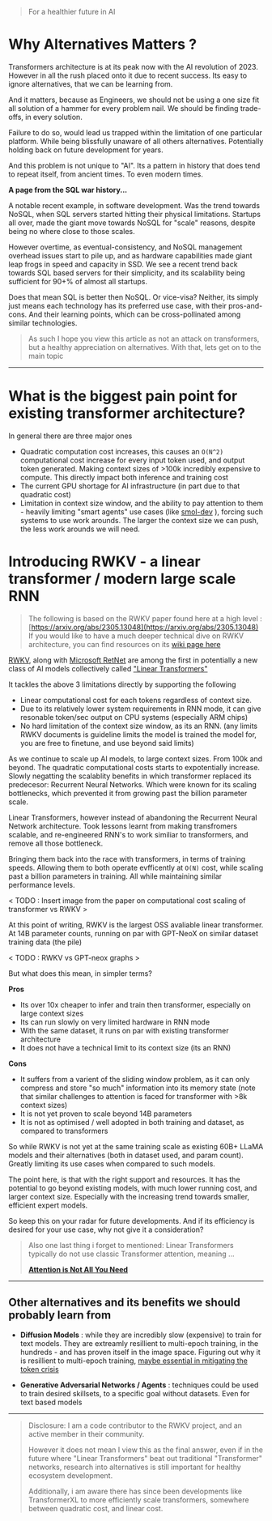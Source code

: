 > For a healthier future in AI

# Why Alternatives Matters ?

Transformers architecture is at its peak now with the AI revolution of 2023. However in all the rush placed onto it due to recent success. Its easy to ignore alternatives, that we can be learning from.

And it matters, because as Engineers, we should not be using a one size fit all solution of a hammer for every problem nail. We should be finding trade-offs, in every solution.

Failure to do so, would lead us trapped within the limitation of one particular platform. While being blissfully unaware of all others alternatives. Potentially holding back on future development for years.

And this problem is not unique to "AI". Its a pattern in history that does tend to repeat itself, from ancient times. To even modern times.

**A page from the SQL war history...**

A notable recent example, in software development. Was the trend towards NoSQL, when SQL servers started hitting their physical limitations. Startups all over, made the giant move towards NoSQL for "scale" reasons, despite being no where close to those scales. 

However overtime, as eventual-consistency, and NoSQL management overhead issues start to pile up, and as hardware capabilities made giant leap frogs in speed and capacity in SSD. We see a recent trend back towards SQL based servers for their simplicity, and its scalability being sufficient for 90+% of almost all startups.

Does that mean SQL is better then NoSQL. Or vice-visa? Neither, its simply just means each technology has its preferred use case, with their pros-and-cons. And their learning points, which can be cross-pollinated among similar technologies.

> As such I hope you view this article as not an attack on transformers, but a healthy appreciation on alternatives. With that, lets get on to the main topic

---

# What is the biggest pain point for existing transformer architecture?

In general there are three major ones

- Quadratic computation cost increases, this causes an `O(N^2)` computational cost increase for every input token used, and output token generated. Making context sizes of >100k incredibly expensive to compute. This directly impact both inference and training cost
- The current GPU shortage for AI infrastructure (in part due to that quadratic cost)
- Limitation in context size window, and the ability to pay attention to them - heavily limiting "smart agents" use cases (like [smol-dev](https://github.com/PicoCreator/smol-dev-js) ), forcing such systems to use work arounds. The larger the context size we can push, the less work arounds we will need.

# Introducing RWKV - a linear transformer / modern large scale RNN

> The following is based on the RWKV paper found here at a high level : [https://arxiv.org/abs/2305.13048](https://arxiv.org/abs/2305.13048) 
> If you would like to have a much deeper technical dive on RWKV architecture, you can find resources on its [wiki page here](https://wiki.rwkv.com/advance/architecture.html#how-does-wkv-works-i-want-the-nitty-gritty-where-do-i-find-it)

[RWKV](https://arxiv.org/abs/2305.13048), along with [Microsoft RetNet](https://arxiv.org/abs/2307.08621) are among the first in potentially a new class of AI models collectively called ["Linear Transformers"](https://linear-transformers.com/)

It tackles the above 3 limitations directly by supporting the following
- Linear computational cost for each tokens regardless of context size. 
- Due to its relatively lower system requirements in RNN mode, it can give resonable token/sec output on CPU systems (especially ARM chips)
- No hard limitation of the context size window, as its an RNN. (any limits RWKV documents is guideline limits the model is trained the model for, you are free to finetune, and use beyond said limits)

As we continue to scale up AI models, to large context sizes. From 100k and beyond. The quadratic computational costs starts to expotentially increase. Slowly negatting the scalablity benefits in which transformer replaced its predecesor: Recurrent Neural Networks. Which were known for its scaling bottlenecks, which prevented it from growing past the billion parameter scale.

Linear Transformers, however instead of abandoning the Recurrent Neural Network architecture. Took lessons learnt from making transfromers scalable, and re-engineered RNN's to work similiar to transformers, and remove all those bottleneck. 

Bringing them back into the race with transformers, in terms of training speeds. Allowing them to both operate evfficently at `O(N)` cost, while scaling past a billion parameters in training. All while maintaining similar performance levels.

< TODO : Insert image from the paper on computational cost scaling of transformer vs RWKV >

At this point of writing, RWKV is the largest OSS avaliable linear transformer. At 14B parameter counts, running on par with GPT-NeoX on similar dataset training data (the pile)

< TODO : RWKV vs GPT-neox graphs >

But what does this mean, in simpler terms?

**Pros**
- Its over 10x cheaper to infer and train then transformer, especially on large context sizes
- Its can run slowly on very limited hardware in RNN mode
- With the same dataset, it runs on par with existing transformer architecture
- It does not have a technical limit to its context size (its an RNN)

**Cons**
- It suffers from a varient of the sliding window problem, as it can only compress and store "so much" information into its memory state (note that similar challenges to attention is faced for transformer with >8k context sizes)
- It is not yet proven to scale beyond 14B parameters
- It is not as optimised / well adopted in both training and dataset, as compared to transformers

So while RWKV is not yet at the same training scale as existing 60B+ LLaMA models and their alternatives (both in dataset used, and param count). Greatly limiting its use cases when compared to such models.

The point here, is that with the right support and resources. It has the potential to go beyond existing models, with much lower running cost, and larger context size. Especially with the increasing trend towards smaller, efficient expert models.

So keep this on your radar for future developments. 
And if its efficiency is desired for your use case, why not give it a consideration?

> Also one last thing i forget to mentioned:
> Linear Transformers typically do not use classic Transformer attention, meaning ...
> 
> [**Attention is Not All You Need**](https://arxiv.org/abs/2103.03404)

---

## Other alternatives and its benefits we should probably learn from

- **Diffusion Models** : while they are incredibly slow (expensive) to train for text models. They are extreamly resillient to multi-epoch training, in the hundreds - and has proven itself in the image space. Figuring out why it is resillient to multi-epoch training, [maybe essential in mitigating the token crisis](https://arxiv.org/abs/2305.13230)
  
- **Generative Adversarial Networks / Agents** : techniques could be used to train desired skillsets, to a specific goal without datasets. Even for text based models

---

> Disclosure: I am a code contributor to the RWKV project, and an active member in their community. 
> 
> However it does not mean I view this as the final answer, even if in the future where "Linear Transformers" beat out traditional "Transformer" networks, research into alternatives is still important for healthy ecosystem development.
> 
> Additionally, i am aware there has since been developments like TransformerXL to more efficiently scale transformers, somewhere between quadratic cost, and linear cost.





